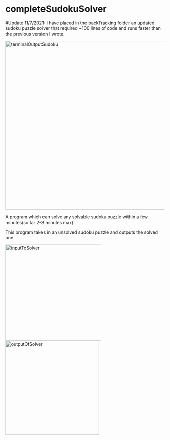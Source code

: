 # completeSudokuSolver

#Update 11/7/2021:
I have placed in the backTracking folder an updated sudoku puzzle solver that required ~100 lines of code and runs faster than the previous version I wrote.

<img width="532" alt="terminalOutputSudoku" src="https://user-images.githubusercontent.com/37377528/140661800-8ffe478c-46f0-48db-9ce5-3c13bedf55ae.png">


A program which can solve any solvable sudoku puzzle within a few minutes(so far 2-3 minutes max).

This program takes in an unsolved sudoku puzzle and outputs the solved one.


<img width="303" alt="inputToSolver" src="https://user-images.githubusercontent.com/37377528/129284037-e3f7b05b-7996-4aa1-a9f4-fefbb69b01ab.png">


<img width="296" alt="outputOfSolver" src="https://user-images.githubusercontent.com/37377528/129284049-dcbc9ea3-b118-46eb-83b4-54258ef100cb.png">

